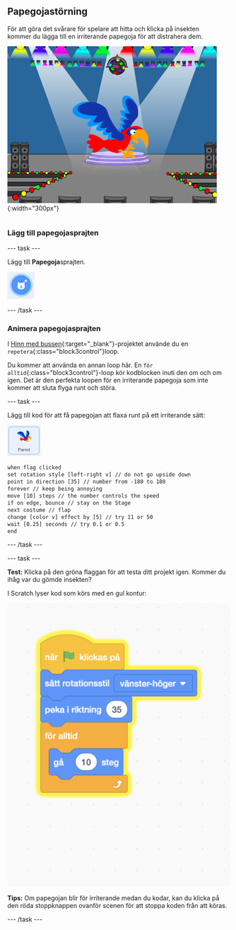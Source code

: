 ## Papegojastörning

<div style="display: flex; flex-wrap: wrap">
<div style="flex-basis: 200px; flex-grow: 1; margin-right: 15px;">
För att göra det svårare för spelare att hitta och klicka på insekten kommer du lägga till en irriterande papegoja för att distrahera dem. 
</div>
<div>

![En färgstark papegoja på scenen.](images/parrot-distraction.png){:width="300px"}

</div>
</div>

### Lägg till papegojasprajten

--- task ---

Lägg till **Papegoja**sprajten.

!["Välj en sprajt"-ikonen.](images/sprite-button.png)

--- /task ---

### Animera papegojasprajten

I [Hinn med bussen](https://projects.raspberrypi.org/en/projects/catch-the-bus){:target="_blank"}-projektet använde du en `repetera`{:class="block3control"}loop.

Du kommer att använda en annan loop här. En `för alltid`{:class="block3control"}-loop kör kodblocken inuti den om och om igen. Det är den perfekta loopen för en irriterande papegoja som inte kommer att sluta flyga runt och störa.

--- task ---

Lägg till kod för att få papegojan att flaxa runt på ett irriterande sätt:

![Papegojapsrajten.](images/parrot-sprite.png)


```blocks3
when flag clicked
set rotation style [left-right v] // do not go upside down
point in direction [35] // number from -180 to 180
forever // keep being annoying
move [10] steps // the number controls the speed
if on edge, bounce // stay on the Stage
next costume // flap
change [color v] effect by [5] // try 11 or 50
wait [0.25] seconds // try 0.1 or 0.5
end
```

--- /task ---

--- task ---

**Test:** Klicka på den gröna flaggan för att testa ditt projekt igen. Kommer du ihåg var du gömde insekten?

I Scratch lyser kod som körs med en gul kontur:

![](images/running-code.png)

**Tips:** Om papegojan blir för irriterande medan du kodar, kan du klicka på den röda stoppknappen ovanför scenen för att stoppa koden från att köras.

--- /task ---

